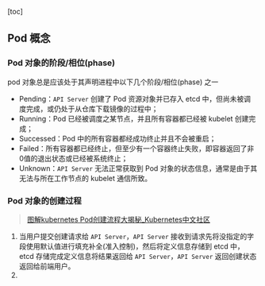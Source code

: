 [toc]

## Pod 概念

### Pod 对象的阶段/相位(phase)

pod 对象总是应该处于其声明进程中以下几个阶段/相位(phase) 之一

- Pending：`API Server` 创建了 Pod 资源对象并已存入 etcd 中，但尚未被调度完成，或仍处于从仓库下载镜像的过程中；
- Running：Pod 已经被调度之某节点，并且所有容器都已经被 kubelet 创建完成；
- Successed：Pod 中的所有容器都经成功终止并且不会被重启；
- Failed：所有容器都已经终止，但至少有一个容器终止失败，即容器返回了非0值的退出状态或已经被系统终止；
- Unknown：`API Server` 无法正常获取到 Pod 对象的状态信息，通常是由于其无法与所在工作节点的 kubelet 通信所致。

### Pod 对象的创建过程

> [图解kubernetes Pod创建流程大揭秘_Kubernetes中文社区](https://www.kubernetes.org.cn/6766.html)

1. 当用户提交创建请求给 `API Server`，`API Server` 接收到请求先将没指定的字段使用默认值进行填充补全(准入控制)，然后将定义信息存储到 etcd 中，etcd 存储完成定义信息将结果返回给 ``API Server``，``API Server`` 返回创建状态返回给前端用户。
2. 















